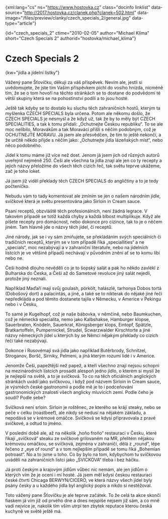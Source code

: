 
{xml:lang="cs" ns="https://www.hostovka.cz" class="docinfo linklist" data-source="http://2017.hostovka.cz/clanek.php?clanek=502.html" data-image="/files/preview/clanky/czech\_specials\_2/general.jpg" data-type="article"}

{id="czech\_specials\_2" ctime="2010-02-05" author="Michael Klíma" short="Czech Specials 2" authorid="hostovka/michael_klima"}

# Czech Specials 2

{kw="jídla a jídelní lístky"}

Vážený pane Šťovíčku, děkuji za váš příspěvek. Nevím ale, jestli si uvědomujete, že jste tím Vašim příspěvkem píchl do vosího hnízda, nicméně tím, že se o tom hovoří na těchto stránkách se to dostane do podvědomí té větší skupiny která se na pohostinství podílí a to jsou hosté.

Ještě tak kdyby se to dostalo ku sluchu těch zahraničních hostů, kterým ta myšlenka CZECH SPECIALS byla určena. Potom ale někomu došlo, že CZECH SPECIALS je nesmysl a že když už, tak že by to měly být CZECH SPECIALITIES, a tak k tomu přidali: „Ochutnejte Českou republiku“. To se ale moc nelíbilo, Moravákům a tak Moraváci přišli s něčím podobným, což je OCHUTNEJTE MORAVU. Já jsem ale přesvědčen, že tím to ještě nekončí, a že určitě někdo přijde s něčím jako: „Ochutnejte jídla lázeňských míst“, nebo něco podobného.

Jídel k tomu máme již více než dost. Jenom já jsem jich od různých autorů uveřejnil nejméně 250. Češi ale všechna ta jídla znají ale jen co ty recepty a jejich názvy přeložíme do všech těch cizích řeč, tak světu teprve ukážeme, zač je toho loket.

Já jsem již viděl překlady těch CZECH SPECIALS do angličtiny a to je tedy počteníčko.

Nebudu vám to tady komentovat ale zmíním se jen o našem národním jídle, svíčkové která je světu presentována jako Sirloin in Cream sauce.

Psaní receptů, obzvláště těch profesionálních, není žádná legrace. V takovém případě se totiž každá chyby a každá blbost multiplikuje. Když ale píšete recepty pro domácnost, nebo dokonce pro cizince, tak to je o něčem jiném. Tam hlavně jde o názvy těch jídel, či receptů.

Jiné národy, jak se i vy sám zmiňujete, se překládáním svých speciálních či tradičních receptů, kterým se v tom případě říká „speciallities“ a ne „specials“, moc nezabývají a v zahraniční literatuře, nebo na jídelních lístcích je ve většině případů nechávají v původním znění ať se to komu líbí nebo ne.

Češi hodně dlouho nevěděli co je to šopský salát a pak ho někdo zavlékl z Bulharska do Česka, a Češi až do Sametové revoluce jiný salát nejedli, protože jiný neznali.

Například Maďaří mají svůj goulash, pörkölt, halászlé, tarhonya Dobos tortá (Dobošový dort) a palacintás, a jiné, a také se to nikterak do nějaké jiné řeči nepředkládá a pod těmito dostanete tajila v Německu, v Americe v Pekingu nebo i v Česku,

To samé je Kugelhopf, což je naše bábovka, v němčině, nebo Baumkuchen, což je německá specialita, nemo jako Kalbshakse, Hamburger klopse, Sauerbraten, Knödeln, Sauerkrat, Königsberger klops, Eintopf, Spätzle, Bratkartoffeln, Pumpernickel, Strudel, Scwarzwalder Kirschtorte a jiné názvy německých jídel u kterých by se Němci nějakým překlady co cizích řečí také nezabývaji.

Dokonce i Rusovémají svá jídla jako například Butěrbrody, Schnitzel, Stroganov, Boršč, Sirniky, Pelmeni, a jiná kterým rozumí lidé i v Americe.

Jenomže Češi, papežtější než papež, a kteří všechno znají nejsou schopni na mezinárodních lístcích prosadit alespoň jedno jídlo, o kterém si myslí že je nejlepší na světě, a to je svíčková. To co na těch oficiálních anglických stránkách uvádí jako svíčkovou, i když pod názvem Sirloin in Cream sauce, je výsměch české gastronomii a podle mě je to i podceňování gastronomických znalostí všech anglicky mluvících zemí. Podle čeho je soudí? Podle sebe?

Svíčková není srloin. Sirloin je roštěnec, ze kterého se krájí steaky, nebo se peče v celku (roastbeef), ale nikdy se nedusí na nějakém základu, a nepodává se v krémové omáčce. Svíčková se kdysi připravovala z pravé svíčkové, a odtud to jméno.

V poslední době ale, až na několik „hoňo froňo“ restaurací v Česku, které říkají „svíčková“ steaku ze svíčkové grilovaném na MR, přelitém nějakou krémovou omáčkou, se svíčková, zejména v zahraničí, dělá z „round“, lépe řečeno z „eye of round“ a v tom nejlepším případě se tomu říká „Bohemian potroast“. No a to jsme u toho. Co by bylo na tom, kdybychom tu svíčkovou uváděli na zahraničních listci jako „SVICKOVA“ třeba i bez háčku.

Já proti českým a krajovým jídlům vůbec nic nemám, ale jen jídlům o kterých vím že je ocení i mí hosté. Já jsem měl kdysi českou restauraci české čtvrti Chicaga BERWYN/CICERO, ve která názvy všech jídel byly psány česky a u každého jídla byl anglický popis a nikdo si nestěžoval.

Toto vážený pane Šťovíčku je ale teprve začátek. To že celá ta akce skončí fiaskem já vím již od prvého dne a dnes nejspíše nejsem již sám, a co mně vadí nejvíce je, nakolik tím vším utrpí ten zbytek reputace kterou česká kuchyně ve světě ještě má.

